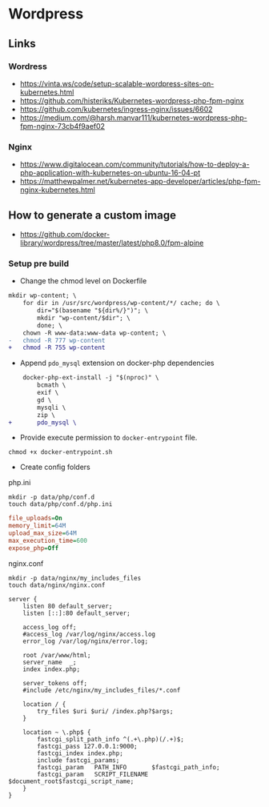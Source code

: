 # Wordpress

## Links

### Wordress

- <https://vinta.ws/code/setup-scalable-wordpress-sites-on-kubernetes.html>
- <https://github.com/histeriks/Kubernetes-wordpress-php-fpm-nginx>
- <https://github.com/kubernetes/ingress-nginx/issues/6602>
- <https://medium.com/@harsh.manvar111/kubernetes-wordpress-php-fpm-nginx-73cb4f9aef02>

### Nginx

- <https://www.digitalocean.com/community/tutorials/how-to-deploy-a-php-application-with-kubernetes-on-ubuntu-16-04-pt>
- <https://matthewpalmer.net/kubernetes-app-developer/articles/php-fpm-nginx-kubernetes.html>

## How to generate a custom image

- <https://github.com/docker-library/wordpress/tree/master/latest/php8.0/fpm-alpine>

### Setup pre build

- Change the chmod level on Dockerfile

```diff
mkdir wp-content; \
    for dir in /usr/src/wordpress/wp-content/*/ cache; do \
        dir="$(basename "${dir%/}")"; \
        mkdir "wp-content/$dir"; \
        done; \
    chown -R www-data:www-data wp-content; \
-   chmod -R 777 wp-content
+   chmod -R 755 wp-content
```

- Append `pdo_mysql` extension on docker-php dependencies

```diff
    docker-php-ext-install -j "$(nproc)" \
        bcmath \
        exif \
        gd \
        mysqli \
        zip \
+       pdo_mysql \
```

- Provide execute permission to `docker-entrypoint` file.

```properties
chmod +x docker-entrypoint.sh
```

- Create config folders

php.ini

```properties
mkdir -p data/php/conf.d
touch data/php/conf.d/php.ini
```

```ini
file_uploads=On
memory_limit=64M
upload_max_size=64M
max_execution_time=600
expose_php=Off
```

nginx.conf

```properties
mkdir -p data/nginx/my_includes_files
touch data/nginx/nginx.conf
```

```nginx
server {
    listen 80 default_server;
    listen [::]:80 default_server;
    
    access_log off;
    #access_log /var/log/nginx/access.log
    error_log /var/log/nginx/error.log;

    root /var/www/html;
    server_name  _;
    index index.php;

    server_tokens off;
    #include /etc/nginx/my_includes_files/*.conf

    location / {
        try_files $uri $uri/ /index.php?$args;
    }

    location ~ \.php$ {
        fastcgi_split_path_info ^(.+\.php)(/.+)$;
        fastcgi_pass 127.0.0.1:9000;
        fastcgi_index index.php;
        include fastcgi_params;
        fastcgi_param   PATH_INFO       $fastcgi_path_info;
        fastcgi_param   SCRIPT_FILENAME $document_root$fastcgi_script_name;
    }
}
```
